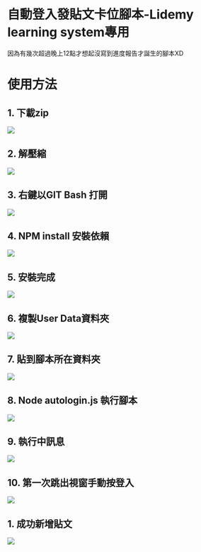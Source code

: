 # 自動登入發貼文卡位腳本-Lidemy learning system專用
因為有幾次超過晚上12點才想起沒寫到進度報告才誕生的腳本XD

# 使用方法

## 1. 下載zip
![](https://upload.cc/i1/2020/08/07/ex4dgC.png
)
## 2. 解壓縮
![](https://upload.cc/i1/2020/08/07/2cXWMi.png
)
## 3. 右鍵以GIT Bash 打開
![](https://upload.cc/i1/2020/08/07/sV7aM1.png
)
## 4. NPM install 安裝依賴
![](https://upload.cc/i1/2020/08/07/rjL7z5.png
)
## 5. 安裝完成
![](https://upload.cc/i1/2020/08/07/wh5KmY.png
)
## 6. 複製User Data資料夾
![](https://upload.cc/i1/2020/08/07/xfsyuI.png
)
## 7. 貼到腳本所在資料夾
![](https://upload.cc/i1/2020/08/07/wM3C21.png
)
## 8. Node autologin.js 執行腳本
![](https://upload.cc/i1/2020/08/07/KZz7Ct.png
)
## 9. 執行中訊息
![](https://upload.cc/i1/2020/08/07/dnIS3O.png
)
## 10. 第一次跳出視窗手動按登入
![](https://upload.cc/i1/2020/08/07/WXSOZf.png
)
## 1. 成功新增貼文
![](https://upload.cc/i1/2020/08/07/PrUAnX.png
)

